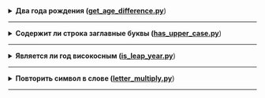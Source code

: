 <details>
<summary>
<b>Два года рождения (<a href="https://github.com/Ruzal-Z/tasks/blob/main/haxlet/get_age_difference.py">get_age_difference.py</a></b>)
</summary>
 Условие: 
 Напишите функцию get_age_difference(), которая принимает два года рождения и возвращает строку 
 с разницей в возрасте в виде The age difference is 11.    
 Пример работы функции:

 actual = get_age_difference(2001, 2018)
 print(actual)  # => The age difference is 17

</details>

---
<details>
<summary>
<b>Cодержит ли строка заглавные буквы (<a href="https://github.com/Ruzal-Z/tasks/blob/main/haxlet/has_upper_case.py">has_upper_case.py</a></b>)
</summary>
    Условие: Реализуйте функцию has_upper_case(), которая определяет, содержит ли строка заглавные буквы. 
    Функция должна вернуть булево значение:
     has_upper_case('')  # False
     has_upper_case('python')  # False
     has_upper_case('pyThon')  # True
    Подсказка
    Воспользуйтесь методом из стандартной библиотеки, который приводит строку к нижнему регистру. 
    Обратите внимание, чем отличается такая строка от исходной.
</details>

---
<details>
	<summary>
	<b>Является ли год високосным (<a href="https://github.com/Ruzal-Z/tasks/blob/main/haxlet/is_leap_year.py">is_leap_year.py</a></b>)
	</summary>
	 ####Условие: Реализуйте функцию is_leap_year(), которая определяет, является ли год високосным. 
	 Год будет високосным, если он делится без остатка на 400, или он одновременно делится без остатка
	 на 4 и не делится на 100:
	 is_leap_year(2018)  # False
	 is_leap_year(2017)  # False
	 is_leap_year(2016)  # True
</details>

---
<details>
<summary>
<b>Повторить символ в слове (<a href="https://github.com/Ruzal-Z/tasks/blob/main/haxlet/letter_multiply.py">letter_multiply.py</a></b>)
</summary>
    ####Условие: Реализуйте функцию letter_multiply(). Она должна принимать три параметра:  
    Строку  
    Символ  
    Число, которое обозначает, сколько раз нужно повторить символ в слове
    text = 'python'
	 print(letter_multiply(text, 'p', 2)) # => ppython
	 print(letter_multiply(text, 'y', 3)) # => pyyython
	 print(letter_multiply(text, 'n', 4)) # => pythonnnn
    Укажите аннотации типов при объявлении функции.
    Подсказка
    Для замены символов в строке воспользуйтесь методом replace()
</details>

---

